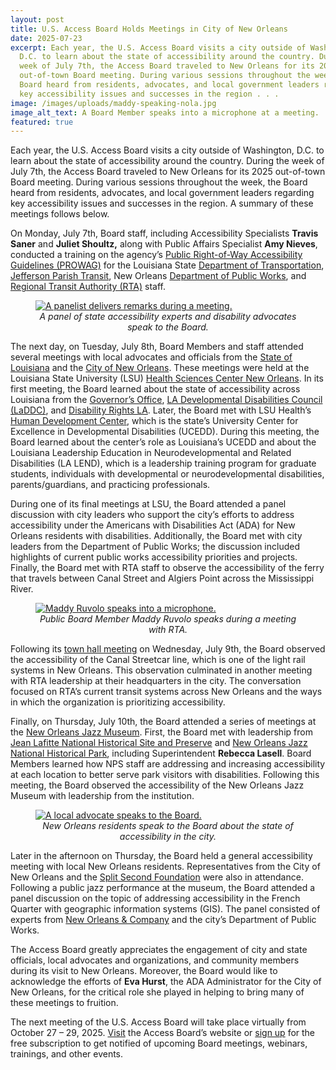 ```yaml
---
layout: post
title: U.S. Access Board Holds Meetings in City of New Orleans
date: 2025-07-23
excerpt: Each year, the U.S. Access Board visits a city outside of Washington,
  D.C. to learn about the state of accessibility around the country. During the
  week of July 7th, the Access Board traveled to New Orleans for its 2025
  out-of-town Board meeting. During various sessions throughout the week, the
  Board heard from residents, advocates, and local government leaders regarding
  key accessibility issues and successes in the region . . .
image: /images/uploads/maddy-speaking-nola.jpg
image_alt_text: A Board Member speaks into a microphone at a meeting.
featured: true
---
```

Each year, the U.S. Access Board visits a city outside of Washington, D.C. to learn about the state of accessibility around the country. During the week of July 7th, the Access Board traveled to New Orleans for its 2025 out-of-town Board meeting. During various sessions throughout the week, the Board heard from residents, advocates, and local government leaders regarding key accessibility issues and successes in the region. A summary of these meetings follows below.

On Monday, July 7th, Board staff, including Accessibility Specialists **Travis Saner** and **Juliet Shoultz,** along with Public Affairs Specialist **Amy Nieves**, conducted a training on the agency’s [Public Right-of-Way Accessibility Guidelines (PROWAG)](https://www.access-board.gov/prowag/) for the Louisiana State [Department of Transportation](https://dotd.la.gov/), [Jefferson Parish Transit](https://jptransit.org/), New Orleans [Department of Public Works](https://nola.gov/next/public-works/home/), and [Regional Transit Authority (RTA)](https://www.norta.com/) staff.

<figure class="img-left">
  <a href="{{ site.baseurl }}/images/uploads/panelists-speaking-LSU.JPG">
    <img src="{{ site.baseurl }}/images/uploads/panelists-speaking-LSU.JPG" alt="A panelist delivers remarks during a meeting." class="center">
  </a>
  <figcaption style="text-align:center">
    <em>A panel of state accessibility experts and disability advocates speak to the Board.</em>
  </figcaption>
</figure>

The next day, on Tuesday, July 8th, Board Members and staff attended several meetings with local advocates and officials from the [State of Louisiana](https://www.louisiana.gov/) and the [City of New Orleans](https://nola.gov/). These meetings were held at the Louisiana State University (LSU) [Health Sciences Center New Orleans](https://www.lsuhsc.edu/). In its first meeting, the Board learned about the state of accessibility across Louisiana from the [Governor’s Office](https://gov.louisiana.gov/), [LA Developmental Disabilities Council (LaDDC)](https://laddc.org/), and [Disability Rights LA](https://disabilityrightsla.org/). Later, the Board met with LSU Health’s [Human Development Center](https://www.hdc.lsuhsc.edu/), which is the state’s University Center for Excellence in Developmental Disabilities (UCEDD). During this meeting, the Board learned about the center’s role as Louisiana’s UCEDD and about the Louisiana Leadership Education in Neurodevelopmental and Related Disabilities (LA LEND), which is a leadership training program for graduate students, individuals with developmental or neurodevelopmental disabilities, parents/guardians, and practicing professionals.

During one of its final meetings at LSU, the Board attended a panel discussion with city leaders who support the city’s efforts to address accessibility under the Americans with Disabilities Act (ADA) for New Orleans residents with disabilities. Additionally, the Board met with city leaders from the Department of Public Works; the discussion included highlights of current public works accessibility priorities and projects. Finally, the Board met with RTA staff to observe the accessibility of the ferry that travels between Canal Street and Algiers Point across the Mississippi River.

<figure class="img-right">
  <a href="{{ site.baseurl }}/images/uploads/maddy-speaking-nola.JPG">
    <img src="{{ site.baseurl }}/images/uploads/maddy-speaking-nola.JPG" alt="Maddy Ruvolo speaks into a microphone." class="center">
  </a>
  <figcaption style="text-align:center">
    <em>Public Board Member Maddy Ruvolo speaks during a meeting with RTA.</em>
  </figcaption>
</figure>

Following its [town hall meeting](https://www.access-board.gov/news/2025/07/16/u-s-access-board-holds-town-hall-in-city-of-new-orleans/) on Wednesday, July 9th, the Board observed the accessibility of the Canal Streetcar line, which is one of the light rail systems in New Orleans. This observation culminated in another meeting with RTA leadership at their headquarters in the city. The conversation focused on RTA’s current transit systems across New Orleans and the ways in which the organization is prioritizing accessibility.

Finally, on Thursday, July 10th, the Board attended a series of meetings at the [New Orleans Jazz Museum](https://nolajazzmuseum.org/). First, the Board met with leadership from [Jean Lafitte National Historical Site and Preserve](https://www.nps.gov/jela/index.htm) and [New Orleans Jazz National Historical Park](https://www.nps.gov/jazz/index.htm), including Superintendent **Rebecca Lasell**. Board Members learned how NPS staff are addressing and increasing accessibility at each location to better serve park visitors with disabilities. Following this meeting, the Board observed the accessibility of the New Orleans Jazz Museum with leadership from the institution.

<figure class="img-left">
  <a href="{{ site.baseurl }}/images/uploads/new-orleans-advocates-jazz-museum.JPG">
    <img src="{{ site.baseurl }}/images/uploads/new-orleans-advocates-jazz-museum.JPG" alt="A local advocate speaks to the Board." class="center">
  </a>
  <figcaption style="text-align:center">
    <em>New Orleans residents speak to the Board about the state of accessibility in the city.</em>
  </figcaption>
</figure>

Later in the afternoon on Thursday, the Board held a general accessibility meeting with local New Orleans residents. Representatives from the City of New Orleans and the [Split Second Foundation](https://www.splitsecondfoundation.org/) were also in attendance. Following a public jazz performance at the museum, the Board attended a panel discussion on the topic of addressing accessibility in the French Quarter with geographic information systems (GIS). The panel consisted of experts from [New Orleans & Company](https://www.neworleans.com/) and the city’s Department of Public Works.

The Access Board greatly appreciates the engagement of city and state officials, local advocates and organizations, and community members during its visit to New Orleans. Moreover, the Board would like to acknowledge the efforts of **Eva Hurst**, the ADA Administrator for the City of New Orleans, for the critical role she played in helping to bring many of these meetings to fruition.

The next meeting of the U.S. Access Board will take place virtually from October 27 – 29, 2025. [Visit](https://www.access-board.gov/) the Access Board’s website or [sign up](https://public.govdelivery.com/accounts/USACCESS/subscriber/qualify?commit=Subscribe&topic_id=USACCESS_1) for the free subscription to get notified of upcoming Board meetings, webinars, trainings, and other events.
